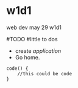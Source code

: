 # w1d1
web dev may 29 w1d1

#TODO
#little to dos
- create *application*
- Go home.

```
code() {
	//this could be code
}
```